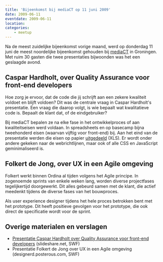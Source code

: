 ```yaml
---
title: 'Bijeenkomst bij mediaCT op 11 juni 2009'
date: 2009-06-11
eventdate: 2009-06-11
location:
categories:
    - meetup
---
```


Na de meest zuidelijke bijeenkomst vorige maand, werd op donderdag 11 juni de meest noordelijke bijeenkomst gehouden bij [mediaCT](http://mediact.nl) in Groningen. Met ruim 30 gasten die twee presentaties bijwoonden was het een geslaagde avond.

## Caspar Hardholt, over Quality Assurance voor front-end developers

Hoe zorg je ervoor, dat de code die jij schrijft aan een zekere kwaliteit voldoet en blijft voldoen? Dit was de centrale vraag in Caspar Hardholt's presentatie. Een vraag die daarop volgt, is wie bepaalt wat kwalitatieve code is. Bepaalt de klant dat, of de eindgebruiker?

Bij mediaCT bepalen ze na elke fase in het ontwikkelproces of aan kwaliteitseisen werd voldaan. In spreadsheets en op basecamp bijna tweehonderd eisen (waarvan vijftig voor front-end) bij. Aan het eind van de presentatie werden die eisen op papier [uitgedeeld](http://www.mediact.nl/files/kwaliteitscheck-front-end-development.xls) (XLS). Er wordt onder andere gekeken naar de webrichtlijnen, maar ook of alle CSS en JavaScript geminimaliseerd is.

## Folkert de Jong, over UX in een Agile omgeving

Folkert werkt binnen Ordina al tijden volgens het Agile principe. In zogenoemde sprints van enkele weken lang, worden diverse projectfases tegelijkertijd doorgewerkt. Dit alles gebeurd samen met de klant, die actief meedenkt tijdens de diverse fases van het bouwproces.

Als user experience designer tijdens het hele proces betrokken bent met het prototype. Dit heeft positieve gevolgen voor het prototype, die ook direct de specificatie wordt voor de sprint.

## Overige materialen en verslagen

-   [Presentatie Caspar Hardholt over Quality Assurance voor front-end developers](http://www.slideshare.net/mediaCT/quality-assurance-voor-frontend-developers) (slideshare.net, SWF)
-   Presentatie Folkert de Jong over UX in een Agile omgeving (designerd.posterous.com, SWF)
